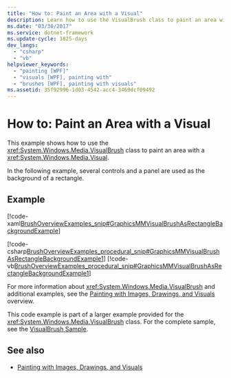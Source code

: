 ```yaml
---
title: "How to: Paint an Area with a Visual"
description: Learn how to use the VisualBrush class to paint an area with a Visual in Windows Presentation Foundation (WPF).
ms.date: "03/30/2017"
ms.service: dotnet-framework
ms.update-cycle: 1825-days
dev_langs:
  - "csharp"
  - "vb"
helpviewer_keywords:
  - "painting [WPF]"
  - "visuals [WPF], painting with"
  - "brushes [WPF], painting with visuals"
ms.assetid: 35f92996-1d03-4542-acc4-3469dcf09492
---
```

# How to: Paint an Area with a Visual

This example shows how to use the <xref:System.Windows.Media.VisualBrush> class to paint an area with a <xref:System.Windows.Media.Visual>.

In the following example, several controls and a panel are used as the background of a rectangle.

## Example

[!code-xaml[BrushOverviewExamples_snip#GraphicsMMVisualBrushAsRectangleBackgroundExample](~/samples/snippets/xaml/VS_Snippets_Wpf/BrushOverviewExamples_snip/XAML/VisualBrushExample.xaml#graphicsmmvisualbrushasrectanglebackgroundexample)]

[!code-csharp[BrushOverviewExamples_procedural_snip#GraphicsMMVisualBrushAsRectangleBackgroundExample1](~/samples/snippets/csharp/VS_Snippets_Wpf/BrushOverviewExamples_procedural_snip/CSharp/VisualBrushExample.cs#graphicsmmvisualbrushasrectanglebackgroundexample1)]
[!code-vb[BrushOverviewExamples_procedural_snip#GraphicsMMVisualBrushAsRectangleBackgroundExample1](~/samples/snippets/visualbasic/VS_Snippets_Wpf/BrushOverviewExamples_procedural_snip/visualbasic/visualbrushexample.vb#graphicsmmvisualbrushasrectanglebackgroundexample1)]

For more information about <xref:System.Windows.Media.VisualBrush> and additional examples, see the [Painting with Images, Drawings, and Visuals](painting-with-images-drawings-and-visuals.md) overview.

This code example is part of a larger example provided for the <xref:System.Windows.Media.VisualBrush> class. For the complete sample, see the [VisualBrush Sample](https://github.com/Microsoft/WPF-Samples/tree/master/Graphics/VisualBrush).

## See also

- [Painting with Images, Drawings, and Visuals](painting-with-images-drawings-and-visuals.md)
